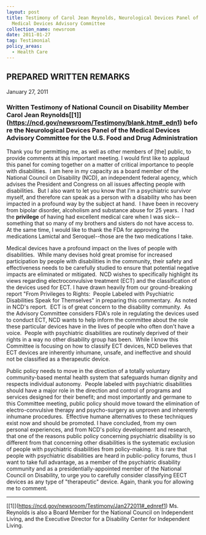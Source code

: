```yaml
---
layout: post
title: Testimony of Carol Jean Reynolds, Neurological Devices Panel of the
  Medical Devices Advisory Committee
collection_name: newsroom
date: 2011-01-27
tag: Testimonial
policy_areas:
  - Health Care
---
```

## **PREPARED WRITTEN REMARKS**

January 27, 2011

### **Written Testimony of National Council on Disability Member Carol Jean Reynolds**[\[1]](https://ncd.gov/newsroom/Testimony/blank.htm#_edn1) **before the Neurological Devices Panel of the Medical Devices Advisory Committee for the U.S. Food and Drug Administration**

Thank you for permitting me, as well as other members of \[the] public, to provide comments at this important meeting. I would first like to applaud this panel for coming together on a matter of critical importance to people with disabilities.  I am here in my capacity as a board member of the National Council on Disability (NCD), an independent federal agency, which advises the President and Congress on all issues affecting people with disabilities.  But I also want to let you know that I'm a psychiatric survivor myself, and therefore can speak as a person with a disability who has been impacted in a profound way by the subject at hand.  I have been in recovery from bipolar disorder, alcoholism and substance abuse for 25 years.  I had the **privilege** of having had excellent medical care when I was sick--something that so many of my brothers and sisters do not have access to.  At the same time, I would like to thank the FDA for approving the medications Lamictal and Seroquel--those are the two medications I take.

Medical devices have a profound impact on the lives of people with disabilities.  While many devises hold great promise for increased participation by people with disabilities in the community, their safety and effectiveness needs to be carefully studied to ensure that potential negative impacts are eliminated or mitigated.  NCD wishes to specifically highlight its views regarding electroconvulsive treatment (ECT) and the classification of the devices used for ECT. I have drawn heavily from our ground-breaking report "From Privileges to Rights:  People Labeled with Psychiatric Disabilities Speak for Themselves" in preparing this commentary.  As noted in NCD's report.  ECT is of great concern to the disability community.  As the Advisory Committee considers FDA's role in regulating the devices used to conduct ECT, NCD wants to help inform the committee about the role these particular devices have in the lives of people who often don't have a voice.  People with psychiatric disabilities are routinely deprived of their rights in a way no other disability group has been.  While I know this Committee is focusing on how to classify ECT devices, NCD believes that ECT devices are inherently inhumane, unsafe, and ineffective and should not be classified as a therapeutic device.

Public policy needs to move in the direction of a totally voluntary community-based mental health system that safeguards human dignity and respects individual autonomy.  People labeled with psychiatric disabilities should have a major role in the direction and control of programs and services designed for their benefit; and most importantly and germane to this Committee meeting, public policy should move toward the elimination of electro-convulsive therapy and psycho-surgery as unproven and inherently inhumane procedures.  Effective humane alternatives to these techniques exist now and should be promoted. I have concluded, from my own personal experiences, and from NCD's policy development and research, that one of the reasons public policy concerning psychiatric disability is so different from that concerning other disabilities is the systematic exclusion of people with psychiatric disabilities from policy-making.  It is rare that people with psychiatric disabilities are heard in public-policy forums, thus I want to take full advantage, as a member of the psychiatric disability community and as a presidentially-appointed member of the National Council on Disability, to urge you to carefully consider classifying EECT devices as any type of "therapeutic" device. Again, thank you for allowing me to comment.

- - -

[\[1]](https://ncd.gov/newsroom/Testimony/Jan272011#_ednref1) Ms. Reynolds is also a Board Member for the National Council on Independent Living, and the Executive Director for a Disability Center for Independent Living.
